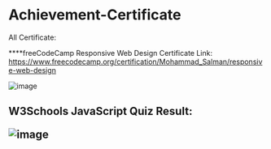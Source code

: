# Achievement-Certificate
All Certificate:

****freeCodeCamp Responsive Web Design Certificate Link: https://www.freecodecamp.org/certification/Mohammad_Salman/responsive-web-design

![image](https://user-images.githubusercontent.com/99408156/162516083-c352ffeb-e5ce-45c9-9fc6-3627691e9472.png)


<h2>W3Schools JavaScript Quiz Result:

![image](https://user-images.githubusercontent.com/99408156/163005417-3c464eb8-6824-46dc-9cb2-b7dba40ad67b.png)

